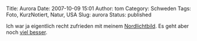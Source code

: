 Title: Aurora
Date: 2007-10-09 15:01
Author: tom
Category: Schweden
Tags: Foto, KurzNotiert, Natur, USA
Slug: aurora
Status: published

Ich war ja eigentlich recht zufrieden mit meinem
[Nordlichtbild](http://www.fiket.de/2007/09/23/norrsken-oever-kiruna/).
Es geht aber noch [viel
besser](http://antwrp.gsfc.nasa.gov/apod/ap071009.html).

